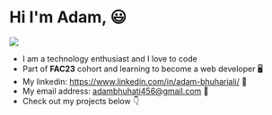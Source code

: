 # **Hi I'm Adam**, 😃
![](https://cdn.dribbble.com/users/1059583/screenshots/4171367/media/34e69eb61a7bd8dea1c957a8b82605a7.gif)
* I am a technology enthusiast and I love to code
* Part of **FAC23** cohort and learning to become a web developer 🖥️
* My linkedin: https://www.linkedin.com/in/adam-bhuhariali/ 👔
* My email address: adambhuhati456@gmail.com 📧
* Check out my projects below 👇
